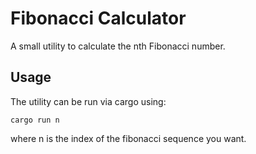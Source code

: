 # Fibonacci Calculator

A small utility to calculate the nth Fibonacci number.

## Usage

The utility can be run via cargo using:

```
cargo run n
```

where n is the index of the fibonacci sequence you want.
